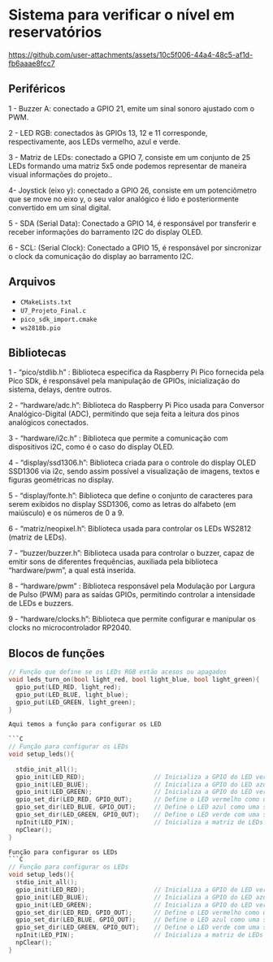 # Sistema para verificar o nível em reservatórios

https://github.com/user-attachments/assets/10c5f006-44a4-48c5-af1d-fb6aaae8fcc7



## Periféricos
1 - Buzzer A: conectado a GPIO 21, emite um sinal sonoro ajustado com o PWM.

2 - LED RGB: conectados às GPIOs 13, 12 e 11 corresponde, respectivamente, aos LEDs vermelho, azul e verde.

3 - Matriz de LEDs: conectado a GPIO 7, consiste em um conjunto de 25 LEDs formando uma matriz 5x5 onde podemos representar de maneira visual informações do projeto..

4- Joystick (eixo y): conectado a GPIO 26, consiste em um potenciômetro que se move no eixo y, o seu valor analógico é lido e posteriormente convertido em um sinal digital.

5 - SDA (Serial Data): Conectado a GPIO 14, é responsável por transferir e receber informações do barramento I2C do display OLED.

6 - SCL: (Serial Clock): Conectado a GPIO 15, é responsável por sincronizar o clock da comunicação do display ao barramento I2C.

## Arquivos 

- `CMakeLists.txt`
- `U7_Projeto_Final.c`
- `pico_sdk_import.cmake`
- `ws2818b.pio`

## Bibliotecas

1 - “pico/stdlib.h” : Biblioteca específica da Raspberry Pi Pico fornecida pela Pico SDk, é responsável pela manipulação de GPIOs, inicialização do sistema, delays, dentre outros.

2 - “hardware/adc.h”: Biblioteca do Raspberry Pi Pico usada para Conversor Analógico-Digital (ADC), permitindo que seja feita a leitura dos pinos analógicos conectados.

3 - “hardware/i2c.h” : Biblioteca que permite a comunicação com dispositivos i2C, como é o caso do display OLED.

4 - “display/ssd1306.h”: Biblioteca criada para o controle do display OLED SSD1306 via i2c, sendo assim possível a visualização de imagens, textos e figuras geométricas no display.

5 - “display/fonte.h”: Biblioteca que define o conjunto de caracteres para serem exibidos no display SSD1306, como as letras do alfabeto (em maiúsculo) e os números de 0 a 9. 

6 - “matriz/neopixel.h”: Biblioteca usada para controlar os LEDs WS2812 (matriz de LEDs).

7 - “buzzer/buzzer.h”: Biblioteca usada para controlar o buzzer, capaz de emitir sons de diferentes frequências, auxiliada pela biblioteca “hardware/pwm”,  a qual está inserida.

8 - “hardware/pwm” : Biblioteca responsável pela Modulação por Largura de Pulso (PWM) para as saídas GPIOs, permitindo controlar a intensidade de LEDs e buzzers.

9 - “hardware/clocks.h”: Biblioteca que permite configurar e manipular os clocks no microcontrolador RP2040.

## Blocos de funções

```C
// Função que define se os LEDs RGB estão acesos ou apagados
void leds_turn_on(bool light_red, bool light_blue, bool light_green){
  gpio_put(LED_RED, light_red);
  gpio_put(LED_BLUE, light_blue);
  gpio_put(LED_GREEN, light_green);
}

Aqui temos a função para configurar os LED

```C
// Função para configurar os LEDs
void setup_leds(){
  
  stdio_init_all();
  gpio_init(LED_RED);                   // Inicializa a GPIO do LED vermelhor
  gpio_init(LED_BLUE);                  // Inicializa a GPIO do LED azul    
  gpio_init(LED_GREEN);                 // Inicializa a GPIO do LED verde
  gpio_set_dir(LED_RED, GPIO_OUT);      // Define o LED vermelho como uma saída GPIO
  gpio_set_dir(LED_BLUE, GPIO_OUT);     // Define o LED azul como uma saída GPIO
  gpio_set_dir(LED_GREEN, GPIO_OUT);    // Define o LED verde com uma saída GPIO
  npInit(LED_PIN);                      // Inicializa a matriz de LEDs
  npClear();
}

Função para configurar os LEDs
```C
// Função para configurar os LEDs
void setup_leds(){
  stdio_init_all();
  gpio_init(LED_RED);                   // Inicializa a GPIO do LED vermelhor
  gpio_init(LED_BLUE);                  // Inicializa a GPIO do LED azul    
  gpio_init(LED_GREEN);                 // Inicializa a GPIO do LED verde
  gpio_set_dir(LED_RED, GPIO_OUT);      // Define o LED vermelho como uma saída GPIO
  gpio_set_dir(LED_BLUE, GPIO_OUT);     // Define o LED azul como uma saída GPIO
  gpio_set_dir(LED_GREEN, GPIO_OUT);    // Define o LED verde com uma saída GPIO
  npInit(LED_PIN);                      // Inicializa a matriz de LEDs
  npClear();
}

